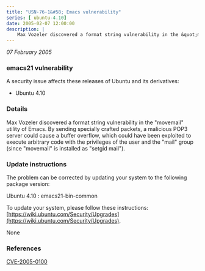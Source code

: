 ```yaml
---
title: "USN-76-1&#58; Emacs vulnerability"
series: [ ubuntu-4.10]
date: 2005-02-07 12:00:00
description: |
    Max Vozeler discovered a format string vulnerability in the &quot;movemail&quot; utility of Emacs. By sending specially crafted packets, a malicious POP3 server could cause a buffer overflow, which could have been exploited to execute arbitrary code with the privileges of the user and the &quot;mail&quot; group (since &quot;movemail&quot; is installed as &quot;setgid mail&quot;).
--- 
```

 
 

*07 February 2005*

### emacs21 vulnerability

A security issue affects these releases of Ubuntu and its derivatives:

* Ubuntu 4.10

### Details

Max Vozeler discovered a format string vulnerability in the &quot;movemail&quot; utility of Emacs. By sending specially crafted packets, a malicious POP3 server could cause a buffer overflow, which could have been exploited to execute arbitrary code with the privileges of the user and the &quot;mail&quot; group (since &quot;movemail&quot; is installed as &quot;setgid mail&quot;).

### Update instructions

The problem can be corrected by updating your system to the following package version:

Ubuntu 4.10
 : emacs21-bin-common 

To update your system, please follow these instructions: [https://wiki.ubuntu.com/Security/Upgrades](https://wiki.ubuntu.com/Security/Upgrades).

None

### References

 
 [CVE-2005-0100](http://people.ubuntu.com/~ubuntu-security/cve/CVE-2005-0100)
 

